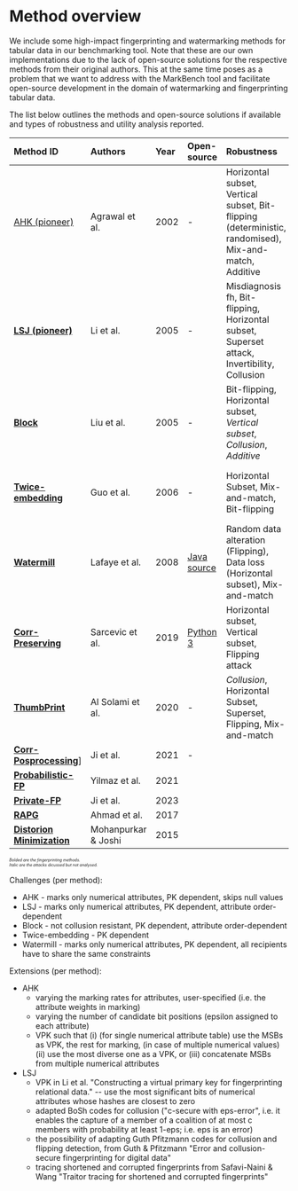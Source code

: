 # Method overview
We include some high-impact fingerprinting and watermarking methods for tabular data in our benchmarking tool. 
Note that these are our own implementations due to the lack of open-source solutions for the respective methods from their original authors.
This at the same time poses as a problem that we want to address with the MarkBench tool and facilitate open-source development in the domain of watermarking and fingerprinting tabular data.

The list below outlines the methods and open-source solutions if available and types of robustness and utility analysis reported.

| Method ID | Authors | Year | Open-source | Robustness | Utility | Dataset(s) |
| :-------- | :-----  | :--- | :---------- | :--------- | :------ | :--------- |
| [AHK (pioneer)](https://courses.cs.washington.edu/courses/cse590q/03au/watermarking_vldbj.pdf) | Agrawal et al. | 2002 | - | Horizontal subset, Vertical subset, Bit-flipping (deterministic, randomised), Mix-and-match, Additive | Mean, Var | [Forest CoverType](kdd.ics.uci.edu/databases/covertype/covertype.html) (int) |
| [**LSJ (pioneer)**](https://ink.library.smu.edu.sg/cgi/viewcontent.cgi?article=2070&context=sis_research) | Li et al. | 2005 | - | Misdiagnosis fh, Bit-flipping, Horizontal subset, Superset attack, Invertibility, Collusion | Mean, Var | [Forest CoverType](kdd.ics.uci.edu/databases/covertype/covertype.html) (int) |
| [**Block**](https://ink.library.smu.edu.sg/cgi/viewcontent.cgi?article=1562&context=sis_research) | Liu et al. | 2005 | - | Bit-flipping, Horizontal subset, _Vertical subset_, _Collusion_, _Additive_ | - | - |
| [**Twice-embedding**](https://dl.acm.org/doi/pdf/10.1145/1141277.1141391) | Guo et al. | 2006 | - | Horizontal Subset, Mix-and-match, Bit-flipping | Mean, Var | [Forest CoverType](kdd.ics.uci.edu/databases/covertype/covertype.html) (5000 rows, 1st int attr.) |
| [**Watermill**](https://citeseerx.ist.psu.edu/document?repid=rep1&type=pdf&doi=264e04de2fdc26f28c234df6f44d5fcb2ff0a3b1) | Lafaye et al. | 2008 | [Java source](http://watermill.sourceforge.net) | Random data alteration (Flipping), Data loss (Horizontal subset), Mix-and-match | Constraints (by design) | synthetic, [Forest CoverType](kdd.ics.uci.edu/databases/covertype/covertype.html) (aspect, elevation) |
| [**Corr-Preserving**](https://inria.hal.science/hal-03440847/document) | Sarcevic et al. | 2019 | [Python 3](https://github.com/tanjascats/nn-fingerprinting-scheme) | Horizontal subset, Vertical subset, Flipping attack | ML utility | [Breast Cancer](https://archive.ics.uci.edu/ml/datasets/breast+cancer), [Nursery](https://archive.ics.uci.edu/ml/datasets/nursery) |
| [**ThumbPrint**](https://www.mdpi.com/2079-9292/9/7/1093) | Al Solami et al. | 2020 | - | _Collusion_, Horizontal Subset, Superset, Flipping, Mix-and-match | Histogram (single value) | [Rail ticket pricing](https://www.kaggle.com/datasets/thegurusteam/spanish-high-speed-rail-system-ticket-pricing) |
| [**Corr-Posprocessing**](https://www.ncbi.nlm.nih.gov/pmc/articles/PMC10644290/pdf/nihms-1802599.pdf)] | Ji et al. | 2021 | - | | |
| [**Probabilistic-FP**](https://arxiv.org/pdf/2001.09555) | Yilmaz et al. | 2021 |
| [**Private-FP**](https://www.ndss-symposium.org/wp-content/uploads/2023/02/ndss2023_f693_paper.pdf) | Ji et al. | 2023 |
| [**RAPG**](https://ieeexplore.ieee.org/stamp/stamp.jsp?tp=&arnumber=8065765) | Ahmad et al. | 2017 |
| [**Distorion Minimization**](https://ieeexplore.ieee.org/stamp/stamp.jsp?tp=&arnumber=7155929) | Mohanpurkar & Joshi | 2015 |


<span style="font-size:0.5em;">_Bolded are the fingerprinting methods._</span>\
<span style="font-size:0.5em;">_Italic are the attacks dicussed but not analysed._</span>


Challenges (per method):
- AHK - marks only numerical attributes, PK dependent, skips null values
- LSJ - marks only numerical attributes, PK dependent, attribute order-dependent
- Block - not collusion resistant, PK dependent, attribute order-dependent
- Twice-embedding - PK dependent
- Watermill - marks only numerical attributes, PK dependent, all recipients have to share the same constraints

Extensions (per method):
- AHK
    - varying the marking rates for attributes, user-specified (i.e. the attribute weights in marking)
    - varying the number of candidate bit positions (epsilon assigned to each attribute)
    - VPK such that (i) (for single numerical attribute table) use the MSBs as VPK, the rest for marking, (in case of multiple numerical values) (ii) use the most diverse one as a VPK, or (iii) concatenate MSBs from multiple numerical attributes
- LSJ
    - VPK in Li et al. "Constructing a virtual primary key for fingerprinting relational data." -- use the most significant bits of numerical attributes whose hashes are closest to zero
    - adapted BoSh codes for collusion ("c-secure with eps-error", i.e. it enables the capture of a member of a coalition of at most c members with probability at least 1-eps; i.e. eps is an error)
    - the possibility of adapting Guth Pfitzmann codes for collusion and flipping detection, from Guth & Pfitzmann "Error and collusion-secure fingerprinting for digital data"
    - tracing shortened and corrupted fingerprints from Safavi-Naini & Wang "Traitor tracing for shortened and corrupted fingerprints"
